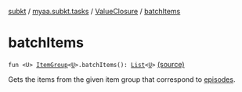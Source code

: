 [subkt](../../index.md) / [myaa.subkt.tasks](../index.md) / [ValueClosure](index.md) / [batchItems](./batch-items.md)

# batchItems

`fun <U> `[`ItemGroup`](../-item-group/index.md)`<`[`U`](batch-items.md#U)`>.batchItems(): `[`List`](https://kotlinlang.org/api/latest/jvm/stdlib/kotlin.collections/-list/index.html)`<`[`U`](batch-items.md#U)`>` [(source)](https://github.com/Myaamori/SubKt/blob/0.1.12/src/main/kotlin/myaa/subkt/tasks/tasks.kt#L454)

Gets the items from the given item group that correspond to [episodes](episodes.md).

